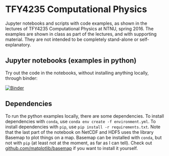 # TFY4235 Computational Physics
Jupyter notebooks and scripts with code examples, as shown in the lectures of TFY4235 Computational Physics at NTNU, spring 2016. The examples are shown in class as part of the lectures, and with supporting material. They are not intended to be completely stand-alone or self-explanatory.

## Jupyter notebooks (examples in python)
Try out the code in the notebooks, without installing anything locally, through binder:

[![Binder](http://mybinder.org/badge.svg)](http://mybinder.org/repo/nordam/ComputationalPhysics)

## Dependencies
To run the python examples locally, there are some dependencies. To install dependencies with ``conda``, use ``conda env create -f environment.yml``. To install dependencies with ``pip``, use ``pip install -r requirements.txt``. Note that the last part of the notebook on NetCDF and HDF5 uses the library Basemap to plot things on a map. Basemap can be installed with ``conda``, but not with ``pip`` (at least not at the moment, as far as I can tell). Check out [github.com/matplotlib/basemap](https://github.com/matplotlib/basemap) if you want to install it yourself.
